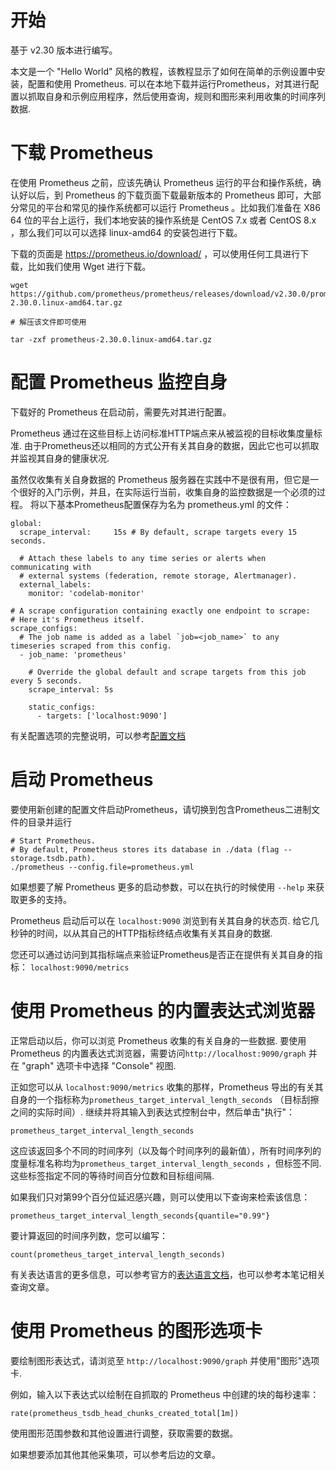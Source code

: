 # 开始 

基于 v2.30 版本进行编写。

本文是一个 "Hello World" 风格的教程，该教程显示了如何在简单的示例设置中安装，配置和使用 Prometheus. 可以在本地下载并运行Prometheus，对其进行配置以抓取自身和示例应用程序，然后使用查询，规则和图形来利用收集的时间序列数据.

# 下载 Prometheus 


在使用 Prometheus 之前，应该先确认 Prometheus 运行的平台和操作系统，确认好以后，到 Prometheus 的下载页面下载最新版本的 Prometheus 即可，大部分常见的平台和常见的操作系统都可以运行 Prometheus 。比如我们准备在 X86 64 位的平台上运行，我们本地安装的操作系统是 CentOS 7.x 或者 CentOS 8.x ，那么我们可以可以选择 linux-amd64 的安装包进行下载。

下载的页面是 https://prometheus.io/download/ ，可以使用任何工具进行下载，比如我们使用 Wget 进行下载。

```
wget https://github.com/prometheus/prometheus/releases/download/v2.30.0/prometheus-2.30.0.linux-amd64.tar.gz

# 解压该文件即可使用

tar -zxf prometheus-2.30.0.linux-amd64.tar.gz
```





# 配置 Prometheus 监控自身

下载好的 Prometheus 在启动前，需要先对其进行配置。

Prometheus 通过在这些目标上访问标准HTTP端点来从被监视的目标收集度量标准. 由于Prometheus还以相同的方式公开有关其自身的数据，因此它也可以抓取并监视其自身的健康状况.

虽然仅收集有关自身数据的 Prometheus 服务器在实践中不是很有用，但它是一个很好的入门示例，并且，在实际运行当前，收集自身的监控数据是一个必须的过程。 将以下基本Prometheus配置保存为名为 prometheus.yml 的文件：


```
global:
  scrape_interval:     15s # By default, scrape targets every 15 seconds.

  # Attach these labels to any time series or alerts when communicating with
  # external systems (federation, remote storage, Alertmanager).
  external_labels:
    monitor: 'codelab-monitor'

# A scrape configuration containing exactly one endpoint to scrape:
# Here it's Prometheus itself.
scrape_configs:
  # The job name is added as a label `job=<job_name>` to any timeseries scraped from this config.
  - job_name: 'prometheus'

    # Override the global default and scrape targets from this job every 5 seconds.
    scrape_interval: 5s

    static_configs:
      - targets: ['localhost:9090']
```


有关配置选项的完整说明，可以参考[配置文档](https://prometheus.io/docs/prometheus/latest/configuration/configuration/)

# 启动 Prometheus 

要使用新创建的配置文件启动Prometheus，请切换到包含Prometheus二进制文件的目录并运行

```
# Start Prometheus.
# By default, Prometheus stores its database in ./data (flag --storage.tsdb.path).
./prometheus --config.file=prometheus.yml
```

如果想要了解 Prometheus 更多的启动参数，可以在执行的时候使用 `--help` 来获取更多的支持。

Prometheus 启动后可以在 `localhost:9090` 浏览到有关其自身的状态页. 给它几秒钟的时间，以从其自己的HTTP指标终结点收集有关其自身的数据.

您还可以通过访问到其指标端点来验证Prometheus是否正在提供有关其自身的指标： `localhost:9090/metrics`

# 使用 Prometheus 的内置表达式浏览器

正常启动以后，你可以浏览 Prometheus 收集的有关自身的一些数据. 要使用 Prometheus 的内置表达式浏览器，需要访问`http://localhost:9090/graph` 并在 "graph" 选项卡中选择 "Console" 视图.

正如您可以从 `localhost:9090/metrics` 收集的那样，Prometheus 导出的有关其自身的一个指标称为`prometheus_target_interval_length_seconds` （目标刮擦之间的实际时间）. 继续并将其输入到表达式控制台中，然后单击"执行"：

```
prometheus_target_interval_length_seconds
```
这应该返回多个不同的时间序列（以及每个时间序列的最新值），所有时间序列的度量标准名称均为`prometheus_target_interval_length_seconds` ，但标签不同. 这些标签指定不同的等待时间百分位数和目标组间隔.

如果我们只对第99个百分位延迟感兴趣，则可以使用以下查询来检索该信息：
```
prometheus_target_interval_length_seconds{quantile="0.99"}
```
要计算返回的时间序列数，您可以编写：
```
count(prometheus_target_interval_length_seconds)
```

有关表达语言的更多信息，可以参考官方的[表达语言文档](https://prometheus.io/docs/prometheus/latest/querying/basics/)，也可以参考本笔记相关查询文章。




# 使用 Prometheus 的图形选项卡


要绘制图形表达式，请浏览至 `http://localhost:9090/graph` 并使用"图形"选项卡.

例如，输入以下表达式以绘制在自抓取的 Prometheus 中创建的块的每秒速率：

```
rate(prometheus_tsdb_head_chunks_created_total[1m])

```

使用图形范围参数和其他设置进行调整，获取需要的数据。

如果想要添加其他其他采集项，可以参考后边的文章。

